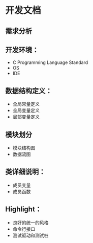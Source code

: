 # 开发文档
## 需求分析
## 开发环境：
- C Programming Language Standard
- OS
- IDE
## 数据结构定义：
- 全局常量定义
- 全局变量定义
- 局部变量定义
## 模块划分
- 模块结构图
- 数据流图
## 类详细说明：
- 成员变量
- 成员函数
## Highlight：
- 良好的统一的风格
- 命令行接口
- 测试驱动和测试桩